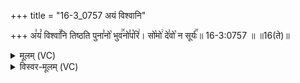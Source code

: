 +++
title = "16-3_0757 अयं विश्वानि"

+++
अ꣣यं꣡ विश्वा꣢꣯नि तिष्ठति पुना꣣नो꣡ भुव꣢꣯नो꣣प꣡रि꣢। सो꣡मो꣢ दे꣣वो꣡ न सूर्यः꣢꣯॥ 16-3:0757 ॥ ॥16(ते)॥

<details><summary>मूलम् (VC)</summary>

अ꣣यं꣡ विश्वा꣢꣯नि तिष्ठति पुना꣣नो꣡ भुव꣢꣯नो꣣प꣡रि꣢ । सो꣡मो꣢ दे꣣वो꣡ न सूर्यः꣢꣯ ॥७५७॥
</details>

<details><summary>विस्वर-मूलम् (VC)</summary>

अयं विश्वानि तिष्ठति पुनानो भुवनोपरि । सोमो देवो न सूर्यः ॥७५७॥
</details>